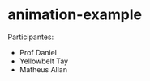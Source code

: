 # animation-example

Participantes:

<ul>
	<li>Prof Daniel</li>
	<li>Yellowbelt Tay</li>
	<li>Matheus Allan</li>
</ul>

